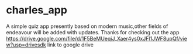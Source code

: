 # charles_app
A simple quiz app presently based on modern music,other fields of endeavour will be added with updates.
Thanks for checking out the app
https://drive.google.com/file/d/1F5BeMUeqiJ_Xaer4ys0xJFl1JWF8upQf/view?usp=drivesdk link to google drive
